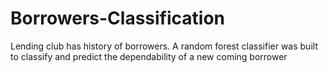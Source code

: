 # Borrowers-Classification
Lending club has history of borrowers. A random forest classifier was built to classify and predict the dependability of a new coming borrower 
